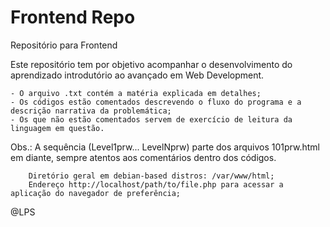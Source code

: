 # Frontend Repo
Repositório para Frontend

Este repositório tem por objetivo acompanhar o desenvolvimento do aprendizado introdutório ao avançado em Web Development.

	- O arquivo .txt contém a matéria explicada em detalhes;
	- Os códigos estão comentados descrevendo o fluxo do programa e a descrição narrativa da problemática;
	- Os que não estão comentados servem de exercício de leitura da linguagem em questão.

Obs.: A sequência (Level1prw... LevelNprw) parte dos arquivos 101prw.html em diante, sempre atentos aos comentários dentro dos códigos.

        Diretório geral em debian-based distros: /var/www/html;
        Endereço http://localhost/path/to/file.php para acessar a aplicação do navegador de preferência;

@LPS
